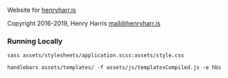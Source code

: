 Website for [henryharr.is](https://henryharr.is)

Copyright 2016-2019, Henry Harris <mail@henryharr.is>

### Running Locally
`sass assets/stylesheets/application.scss:assets/style.css`

`handlebars assets/templates/ -f assets/js/templatesCompiled.js -e hbs`


